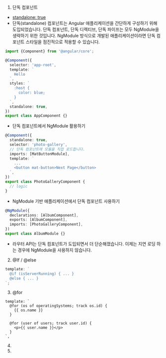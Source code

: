 1. 단독 컴포넌트
- [standalone: true](https://www.angular.kr/guide/standalone-components)
- 단독(standalone) 컴포넌트는 Angular 애플리케이션을 간단하게 구성하기 위해 도입되었습니다. 단독 컴포넌트, 단독 디렉티브, 단독 파이프는 모두 NgModule을 생략하기 위한 것입니다. NgModule 방식으로 개발된 애플리케이션이라면 단독 컴포넌트 스타일을 점진적으로 적용할 수 있습니다.
```typescript
import {Component} from '@angular/core';

@Component({
  selector: 'app-root',
  template: `
    Hello
  `,
  styles: `
    :host {
      color: blue;
    }
  `,
  standalone: true,
})
export class AppComponent {}

```
- 단독 컴포넌트에서 NgModule 활용하기
```typescript
@Component({
  standalone: true,
  selector: 'photo-gallery',
  // 단독 컴포넌트에 모듈을 직접 로드합니다.
  imports: [MatButtonModule],
  template: `
    ...
    <button mat-button>Next Page</button>
  `,
})
export class PhotoGalleryComponent {
  // logic
}
```
- NgModule 기반 애플리케이션에서 단독 컴포넌트 사용하기
```typescript
@NgModule({
  declarations: [AlbumComponent],
  exports: [AlbumComponent], 
  imports: [PhotoGalleryComponent],
})
export class AlbumModule {}
```
- 라우터 API는 단독 컴포넌트가 도입되면서 더 단순해졌습니다. 이제는 지연 로딩 하는 경우에 NgModule을 사용하지 않습니다.

2. @If / @else
```typescript
template: `
  @if (isServerRunning) { ... }
  @else { ... }
`;
```
3. @for
```
template: `
  @for (os of operatingSystems; track os.id) {
    {{ os.name }}
  }

  @for (user of users; track user.id) {
    <p>{{ user.name }}</p>
  }
`,
```
4. 
5. 




